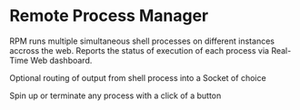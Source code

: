Remote Process Manager
==============

RPM runs multiple simultaneous shell processes on different instances accross the web. Reports the status of execution of each process via Real-Time Web dashboard.

Optional routing of output from shell process into a Socket of choice

Spin up or terminate any process with a click of a button

